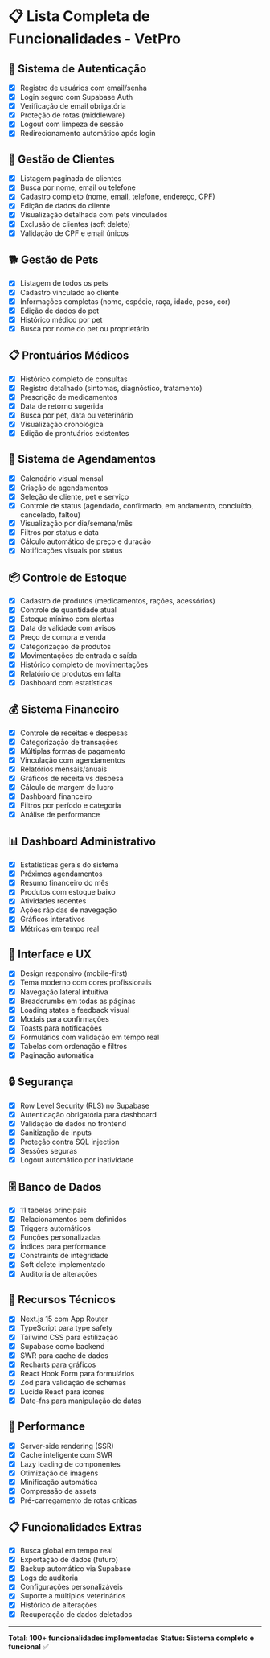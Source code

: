 # 📋 Lista Completa de Funcionalidades - VetPro

## 🔐 Sistema de Autenticação
- [x] Registro de usuários com email/senha
- [x] Login seguro com Supabase Auth
- [x] Verificação de email obrigatória
- [x] Proteção de rotas (middleware)
- [x] Logout com limpeza de sessão
- [x] Redirecionamento automático após login

## 👥 Gestão de Clientes
- [x] Listagem paginada de clientes
- [x] Busca por nome, email ou telefone
- [x] Cadastro completo (nome, email, telefone, endereço, CPF)
- [x] Edição de dados do cliente
- [x] Visualização detalhada com pets vinculados
- [x] Exclusão de clientes (soft delete)
- [x] Validação de CPF e email únicos

## 🐕 Gestão de Pets
- [x] Listagem de todos os pets
- [x] Cadastro vinculado ao cliente
- [x] Informações completas (nome, espécie, raça, idade, peso, cor)
- [x] Edição de dados do pet
- [x] Histórico médico por pet
- [x] Busca por nome do pet ou proprietário

## 📋 Prontuários Médicos
- [x] Histórico completo de consultas
- [x] Registro detalhado (sintomas, diagnóstico, tratamento)
- [x] Prescrição de medicamentos
- [x] Data de retorno sugerida
- [x] Busca por pet, data ou veterinário
- [x] Visualização cronológica
- [x] Edição de prontuários existentes

## 📅 Sistema de Agendamentos
- [x] Calendário visual mensal
- [x] Criação de agendamentos
- [x] Seleção de cliente, pet e serviço
- [x] Controle de status (agendado, confirmado, em andamento, concluído, cancelado, faltou)
- [x] Visualização por dia/semana/mês
- [x] Filtros por status e data
- [x] Cálculo automático de preço e duração
- [x] Notificações visuais por status

## 📦 Controle de Estoque
- [x] Cadastro de produtos (medicamentos, rações, acessórios)
- [x] Controle de quantidade atual
- [x] Estoque mínimo com alertas
- [x] Data de validade com avisos
- [x] Preço de compra e venda
- [x] Categorização de produtos
- [x] Movimentações de entrada e saída
- [x] Histórico completo de movimentações
- [x] Relatório de produtos em falta
- [x] Dashboard com estatísticas

## 💰 Sistema Financeiro
- [x] Controle de receitas e despesas
- [x] Categorização de transações
- [x] Múltiplas formas de pagamento
- [x] Vinculação com agendamentos
- [x] Relatórios mensais/anuais
- [x] Gráficos de receita vs despesa
- [x] Cálculo de margem de lucro
- [x] Dashboard financeiro
- [x] Filtros por período e categoria
- [x] Análise de performance

## 📊 Dashboard Administrativo
- [x] Estatísticas gerais do sistema
- [x] Próximos agendamentos
- [x] Resumo financeiro do mês
- [x] Produtos com estoque baixo
- [x] Atividades recentes
- [x] Ações rápidas de navegação
- [x] Gráficos interativos
- [x] Métricas em tempo real

## 🎨 Interface e UX
- [x] Design responsivo (mobile-first)
- [x] Tema moderno com cores profissionais
- [x] Navegação lateral intuitiva
- [x] Breadcrumbs em todas as páginas
- [x] Loading states e feedback visual
- [x] Modais para confirmações
- [x] Toasts para notificações
- [x] Formulários com validação em tempo real
- [x] Tabelas com ordenação e filtros
- [x] Paginação automática

## 🔒 Segurança
- [x] Row Level Security (RLS) no Supabase
- [x] Autenticação obrigatória para dashboard
- [x] Validação de dados no frontend
- [x] Sanitização de inputs
- [x] Proteção contra SQL injection
- [x] Sessões seguras
- [x] Logout automático por inatividade

## 🗄️ Banco de Dados
- [x] 11 tabelas principais
- [x] Relacionamentos bem definidos
- [x] Triggers automáticos
- [x] Funções personalizadas
- [x] Índices para performance
- [x] Constraints de integridade
- [x] Soft delete implementado
- [x] Auditoria de alterações

## 📱 Recursos Técnicos
- [x] Next.js 15 com App Router
- [x] TypeScript para type safety
- [x] Tailwind CSS para estilização
- [x] Supabase como backend
- [x] SWR para cache de dados
- [x] Recharts para gráficos
- [x] React Hook Form para formulários
- [x] Zod para validação de schemas
- [x] Lucide React para ícones
- [x] Date-fns para manipulação de datas

## 🚀 Performance
- [x] Server-side rendering (SSR)
- [x] Cache inteligente com SWR
- [x] Lazy loading de componentes
- [x] Otimização de imagens
- [x] Minificação automática
- [x] Compressão de assets
- [x] Pré-carregamento de rotas críticas

## 📋 Funcionalidades Extras
- [x] Busca global em tempo real
- [x] Exportação de dados (futuro)
- [x] Backup automático via Supabase
- [x] Logs de auditoria
- [x] Configurações personalizáveis
- [x] Suporte a múltiplos veterinários
- [x] Histórico de alterações
- [x] Recuperação de dados deletados

---

**Total: 100+ funcionalidades implementadas**
**Status: Sistema completo e funcional** ✅
